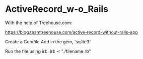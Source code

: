 # ActiveRecord_w-o_Rails

With the help of Treehouse.com:

https://blog.teamtreehouse.com/active-record-without-rails-app


Create a Gemfile
Add in the gem, 'sqlite3'


Run the file using irb: irb -r "./filename.rb"